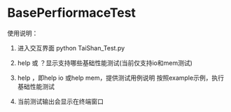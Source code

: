 # BasePerfiormaceTest
使用说明：
1. 进入交互界面
        python  TaiShan_Test.py
2. help 或 ？显示支持哪些基础性能测试(当前仅支持io和mem测试)
3. help <topic>，即help io 或help mem，提供测试用例说明
   按照example示例，执行基础性能测试

4. 当前测试输出会显示在终端窗口








